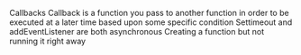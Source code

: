 Callbacks
Callback is a function you pass to another function in order to be executed at a later time based upon some specific condition
Settimeout and addEventListener are both asynchronous
Creating a function but not running it right away
